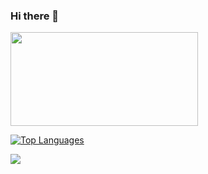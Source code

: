 ### Hi there 👋

<!--
**preston-56/preston-56** is a ✨ _special_ ✨ repository because its `README.md` (this file) appears on your GitHub profile.

Here are some ideas to get you started:

- 🔭 I’m currently working on ...
- 🌱 I’m currently learning ...
- 👯 I’m looking to collaborate on ...
- 🤔 I’m looking for help with ...
- 💬 Ask me about ...
- 📫 How to reach me: ...
- 😄 Pronouns: ...
- ⚡ Fun fact: ...
-->
<img src="https://media.giphy.com/media/26tn33aiTi1jkl6H6/giphy.gif" height="150" width="300"/>
</div>

[![Top Languages](https://github-readme-stats.vercel.app/api/top-langs/?username=preston-56&theme=radical&show_icons=true)](https://github.com/preston-56/github-readme-stats)

<a href=""> <img align="center" src="https://github-readme-stats-sigma-five.vercel.app/api/top-langs/?username=preston-56&theme=react&line_height=40&hide=css"/> </a>






